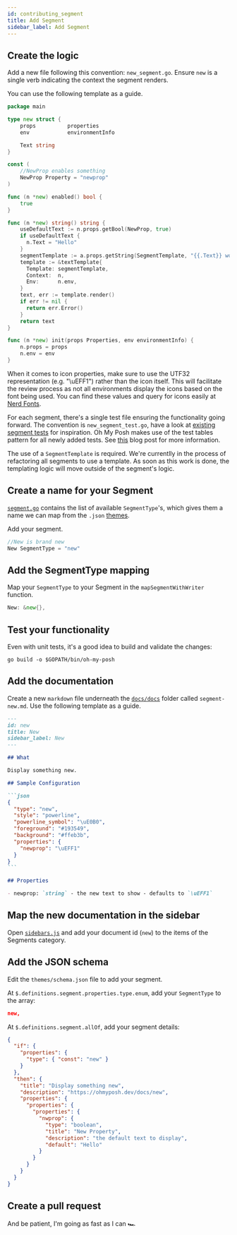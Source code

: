 ```yaml
---
id: contributing_segment
title: Add Segment
sidebar_label: Add Segment
---
```


## Create the logic

Add a new file following this convention: `new_segment.go`.
Ensure `new` is a single verb indicating the context the segment renders.

You can use the following template as a guide.

```go
package main

type new struct {
    props          properties
    env            environmentInfo

    Text string
}

const (
    //NewProp enables something
    NewProp Property = "newprop"
)

func (n *new) enabled() bool {
    true
}

func (n *new) string() string {
    useDefaultText := n.props.getBool(NewProp, true)
    if useDefaultText {
      n.Text = "Hello"
    }
    segmentTemplate := a.props.getString(SegmentTemplate, "{{.Text}} world")
    template := &textTemplate{
      Template: segmentTemplate,
      Context:  n,
      Env:      n.env,
    }
    text, err := template.render()
    if err != nil {
      return err.Error()
    }
    return text
}

func (n *new) init(props Properties, env environmentInfo) {
    n.props = props
    n.env = env
}
```

When it comes to icon properties, make sure to use the UTF32 representation (e.g. "\uEFF1") rather than the icon itself.
This will facilitate the review process as not all environments display the icons based on the font being used.
You can find these values and query for icons easily at [Nerd Fonts][nf-icons].

For each segment, there's a single test file ensuring the functionality going forward. The convention
is `new_segment_test.go`, have a look at [existing segment tests][tests] for inspiration. Oh My Posh makes
use of the test tables pattern for all newly added tests. See [this][tables] blog post for more information.

The use of a `SegmentTemplate` is required. We're currentlly in the process of refactoring all segments to use
a template. As soon as this work is done, the templating logic will move outside of the segment's logic.

## Create a name for your Segment

[`segment.go`][segment-go] contains the list of available `SegmentType`'s, which gives them a name we can map from the
`.json` [themes][themes].

Add your segment.

```go
//New is brand new
New SegmentType = "new"
```

## Add the SegmentType mapping

Map your `SegmentType` to your Segment in the `mapSegmentWithWriter` function.

```go
New: &new{},
```

## Test your functionality

Even with unit tests, it's a good idea to build and validate the changes:

```shell
go build -o $GOPATH/bin/oh-my-posh
```

## Add the documentation

Create a new `markdown` file underneath the [`docs/docs`][docs] folder called `segment-new.md`.
Use the following template as a guide.

````markdown
---
id: new
title: New
sidebar_label: New
---

## What

Display something new.

## Sample Configuration

```json
{
  "type": "new",
  "style": "powerline",
  "powerline_symbol": "\uE0B0",
  "foreground": "#193549",
  "background": "#ffeb3b",
  "properties": {
    "newprop": "\uEFF1"
  }
}
```

## Properties

- newprop: `string` - the new text to show - defaults to `\uEFF1`
````

## Map the new documentation in the sidebar

Open [`sidebars.js`][sidebars] and add your document id (`new`) to the items of the Segments category.

## Add the JSON schema

Edit the `themes/schema.json` file to add your segment.

At `$.definitions.segment.properties.type.enum`, add your `SegmentType` to the array:

```json
new,
```

At `$.definitions.segment.allOf`, add your segment details:

```json
{
  "if": {
    "properties": {
      "type": { "const": "new" }
    }
  },
  "then": {
    "title": "Display something new",
    "description": "https://ohmyposh.dev/docs/new",
    "properties": {
      "properties": {
        "properties": {
          "nwprop": {
            "type": "boolean",
            "title": "New Property",
            "description": "the default text to display",
            "default": "Hello"
          }
        }
      }
    }
  }
}
```

## Create a pull request

And be patient, I'm going as fast as I can 🏎

[segment-go]: https://github.com/JanDeDobbeleer/oh-my-posh/blob/main/segment.go
[themes]: https://github.com/JanDeDobbeleer/oh-my-posh/tree/main/themes
[docs]: https://github.com/JanDeDobbeleer/oh-my-posh/tree/main/docs/docs
[sidebars]: https://github.com/JanDeDobbeleer/oh-my-posh/blob/main/docs/sidebars.js
[nf-icons]: https://www.nerdfonts.com/cheat-sheet
[tests]: hhttps://github.com/JanDeDobbeleer/oh-my-posh/blob/main/src/segment_az_test.go
[tables]: https://blog.alexellis.io/golang-writing-unit-tests/
